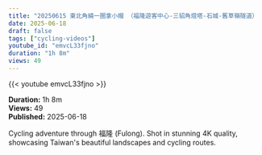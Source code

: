 ```yaml
---
title: "20250615 東北角繞一圈拿小帽 （福隆遊客中心-三貂角燈塔-石城-舊草嶺隧道） [4K]"
date: 2025-06-18
draft: false
tags: ["cycling-videos"]
youtube_id: "emvcL33fjno"
duration: "1h 8m"
views: 49
---
```


{{< youtube emvcL33fjno >}}

**Duration:** 1h 8m  
**Views:** 49  
**Published:** 2025-06-18

Cycling adventure through 福隆 (Fulong). Shot in stunning 4K quality, showcasing Taiwan's beautiful landscapes and cycling routes.
